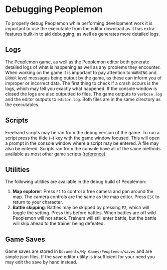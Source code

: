 # Debugging Peoplemon

To properly debug Peoplemon while performing development work it is important to use the executable from the editor download as it has extra features built-in to aid debugging, as well as generates more detailed logs. 

## Logs

The Peoplemon game, as well as the Peoplemon editor both generate detailed logs of what is happening as well as any problems they encounter. When working on the game it is important to pay attention to `WARNING` and `ERROR` level messages being output by the game, as these can inform you of improper or incorrect data. The first thing to check if a crash occurs is the logs, which may tell you exactly what happened. If the console window is closed the logs are also outputted to files. The game outputs to `verbose.log` and the editor outputs to `editor.log`. Both files are in the same directory as the executables.

## Scripts

Freehand scripts may be ran from the debug version of the game. To run a script press the tilde (`~`) key with the game window focused. This will open a prompt in the console window where a script may be entered. A file may also be entered. Scripts ran from the console have all of the same methods available as most other game scripts ([reference](./scripts/reference.md)). 

## Utilities

The following utilities are available in the debug build of Peoplemon:

1. **Map explorer**: Press `F1` to control a free camera and pan around the map. The camera controls are the same as the map editor. Press `ESC` to return to your character.
2. **Battle skipping**: Battles may be skipped by pressing `F2`, which will toggle the setting. Press this before battles. When battles are off wild Peoplemon will not attack. Trainers will still enter battle, but the battle will skip ahead to the trainer being defeated.

## Game Saves

Game saves are stored in `Documents/My Games/Peoplemon/saves` and are simple json files. If the save editor utility is insufficient for your need you may edit the save by hand instead.
